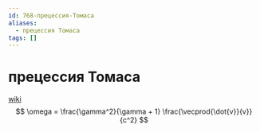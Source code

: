 ```yaml
---
id: 768-прецессия-Томаса
aliases:
  - прецессия Томаса
tags: []
---
```


# прецессия Томаса
[wiki](https://ru.wikipedia.org/wiki/%D0%9F%D1%80%D0%B5%D1%86%D0%B5%D1%81%D1%81%D0%B8%D1%8F_%D0%A2%D0%BE%D0%BC%D0%B0%D1%81%D0%B0)
$$
\omega = \frac{\gamma^2}{\gamma + 1} \frac{\vecprod{\dot{v}}{v}}{c^2}
$$
